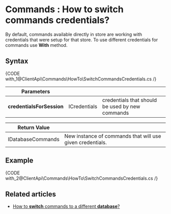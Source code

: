 # Commands : How to switch commands credentials?

By default, commands available directly in store are working with credentials that were setup for that store. To use different credentials for commands use **With** method.

## Syntax

{CODE with_1@ClientApi\Commands\HowTo\SwitchCommandsCredentials.cs /}

| Parameters | | |
| ------------- | ------------- | ----- |
| **credentialsForSession** | ICredentials | credentials that should be used by new commands |

| Return Value | |
| ------------- | ----- |
| IDatabaseCommands | New instance of commands that will use given credentials. |

## Example

{CODE with_2@ClientApi\Commands\HowTo\SwitchCommandsCredentials.cs /}

## Related articles

- [How to **switch** commands to a different **database**?](../../../client-api/commands/how-to/switch-commands-to-a-different-database)   
